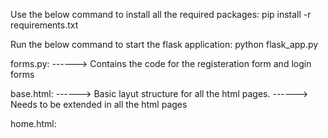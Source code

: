 Use the below command to install all the required packages:
pip install -r requirements.txt

Run the below command to start the flask application:
python flask_app.py

forms.py:
------> Contains the code for the registeration form and login forms

base.html:
------> Basic layut structure for all the html pages.
------> Needs to be extended in all the html pages

home.html:
